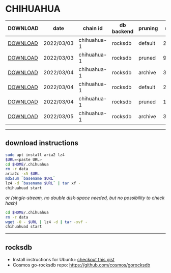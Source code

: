 # CHIHUAHUA
 
| DOWNLOAD  | date | chain id | db backend | pruning | size | file name | hash |
| --------- | ---- | -------- | ---------- | ------- | ---- | --------- | ---- |
| [DOWNLOAD](https://quicksync.ccvalidators.com/SNAPSHOTS/chihuahua-1_20220303_default.tar.lz4) | 2022/03/03 | chihuahua-1 | rocksdb | default | 270G | chihuahua-1_20220303_default.tar.lz4 | 60aecb0464955b3c70a94ef4258b8bd1 |
| [DOWNLOAD](https://quicksync.ccvalidators.com/SNAPSHOTS/chihuahua-1_20220303_pruned.tar.lz4) | 2022/03/03 | chihuahua-1 | rocksdb | pruned | 99G | chihuahua-1_20220303_pruned.tar.lz4 | ad001c3341e82a1bf8c8f315ecd4d6ab |
| [DOWNLOAD](https://quicksync.ccvalidators.com/SNAPSHOTS/chihuahua-1_20220304_archive.tar.lz4) | 2022/03/04 | chihuahua-1 | rocksdb | archive | 345G | chihuahua-1_20220304_archive.tar.lz4 | 8fd5d8a52a59a9ea7bafc3760bc5aa09 |
| [DOWNLOAD](https://quicksync.ccvalidators.com/SNAPSHOTS/chihuahua-1_20220304_default.tar.lz4) | 2022/03/04 | chihuahua-1 | rocksdb | default | 277G | chihuahua-1_20220304_default.tar.lz4 | b80d0b889f47c3008235378102c208f1 |
| [DOWNLOAD](https://quicksync.ccvalidators.com/SNAPSHOTS/chihuahua-1_20220304_pruned.tar.lz4) | 2022/03/04 | chihuahua-1 | rocksdb | pruned | 100G | chihuahua-1_20220304_pruned.tar.lz4 | 415754824ba7ab7a32ae62648f96873d |
| [DOWNLOAD](https://quicksync.ccvalidators.com/SNAPSHOTS/chihuahua-1_20220305_archive.tar.lz4) | 2022/03/05 | chihuahua-1 | rocksdb | archive | 351G | chihuahua-1_20220305_archive.tar.lz4 | 8b4ee053ddd1c4fb8b2b420d597038ef |
 
---
## download instructions
 
```sh
sudo apt install aria2 lz4
$URL=<paste URL>
cd $HOME/.chihuahua
rm -r data
aria2c -x5 $URL
md5sum `basename $URL`
lz4 -d `basename $URL` | tar xf -
chihuahuad start
```
*or (single-stream, no double disk-space needed, but no possibility to check hash)*
```sh
cd $HOME/.chihuahua
rm -r data
wget -O - $URL | lz4 -d | tar -xvf -
chihuahuad start
```
 
---
## rocksdb
 
- Install instructions for Ubuntu: [checkout this gist](https://gist.github.com/clemensgg/907de16baa203946633ddca462cbf597)
- Cosmos go-rocksdb repo: https://github.com/cosmos/gorocksdb
